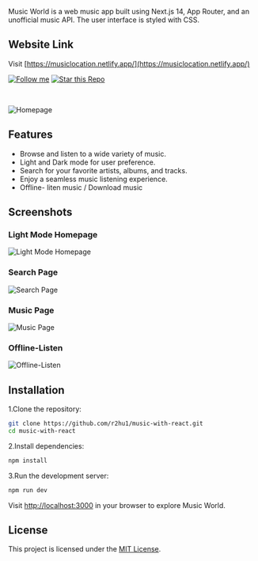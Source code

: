 Music World is a web music app built using Next.js 14, App Router, and an unofficial music API. The user interface is styled with CSS.

## Website Link

Visit [https://musiclocation.netlify.app/](https://musiclocation.netlify.app/)

[![Follow me](https://img.shields.io/github/followers/mrdeepak125?style=social)](https://github.com/mrdeepak125)
[![Star this Repo](https://img.shields.io/github/stars/mrdeepak125/music-with-react?style=social)](https://github.com/mrdeepak125/music-with-react)

<br/>

![Homepage](https://github.com/mrdeepak125/music-with-react/assets/135497307/bd170be8-d72b-42f8-bf27-fa5ea569b1bb)

## Features

 - Browse and listen to a wide variety of music.
 - Light and Dark mode for user preference.
 - Search for your favorite artists, albums, and tracks.
 - Enjoy a seamless music listening experience.
 - Offline- liten music / Download music
## Screenshots

### Light Mode Homepage

![Light Mode Homepage](https://github.com/mrdeepak125/music-with-react/assets/135497307/2303bb99-b066-4af9-a9a5-7e655c18c61f)

### Search Page

![Search Page](https://github.com/mrdeepak125/music-with-react/assets/135497307/dbbcced6-6625-4932-891d-4d97b21f2cbb)

### Music Page

![Music Page](https://github.com/mrdeepak125/music-with-react/assets/135497307/a445e761-bad5-4d53-851f-20e3a6ff95df)

### Offline-Listen

![Offline-Listen](https://github.com/mrdeepak125/music-with-react/assets/135497307/d8c721b8-58c1-46c9-aa56-3e9547f8346a)


## Installation
1.Clone the repository:

```bash
git clone https://github.com/r2hu1/music-with-react.git
cd music-with-react
```

2.Install dependencies:

```bash
npm install
```

3.Run the development server:

```bash
npm run dev
```

Visit [http://localhost:3000](http://localhost:3000) in your browser to explore Music World.
## License
This project is licensed under the [MIT License](LICENSE).
